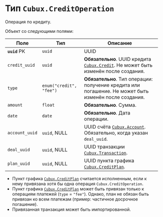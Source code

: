 Тип `Cubux.CreditOperation`
===========================

Операция по кредиту.

Объект со следующими полями:

Поле | Тип | Описание
---- | --- | --------
**`uuid`** PK  | `uuid`       | UUID
`credit_uuid`  | `uuid`       | **Обязательно**. UUID кредита [`Cubux.Credit`][Cubux.Credit]. Не может быть изменён после создания.
`type` | `enum("credit", "fee")`| **Обязательно**. Тип операции: получение кредита или погашение. Не может быть изменён после создания.
`amount`       | `float`      | **Обязательно**. Сумма.
`date`         | `date`       | **Обязательно**. Дата операции.
`account_uuid` | `uuid`, NULL | UUID счёта [`Cubux.Account`][Cubux.Account]. Обязательно, когда указан `deal_uuid`.
`deal_uuid`    | `uuid`, NULL | UUID транзакции [`Cubux.Transaction`][Cubux.Transaction].
`plan_uuid`    | `uuid`, NULL | UUID пункта графика [`Cubux.CreditPlan`][Cubux.CreditPlan].

*   Пункт графика [`Cubux.CreditPlan`][Cubux.CreditPlan] считается
    исполненным, если к нему привязана хотя бы одна операция
    `Cubux.CreditOperation`.
*   Пункт графика [`Cubux.CreditPlan`][Cubux.CreditPlan] может быть
    привязан только к операциям платежей (`type` = `"fee"`). Однако,
    план не обязан быть привязан ко всем платежам (пример: частичное
    досрочное погашение).
*   Привязанная транзакция может быть импортированной.


[Cubux.Account]: ./account.md
[Cubux.Credit]: ./credit.md
[Cubux.CreditPlan]: ./credit-plan.md
[Cubux.Transaction]: ./transaction.md
